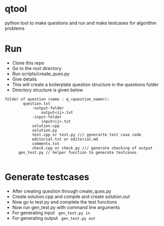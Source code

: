 # qtool
python tool to make questions and run and make  testcases for algorithm problems

# Run 
- Clone this repo
- Go to the root directory
- Run scripts/create_ques.py
- Give details
- This will create a boilerplate question structure in the questions folder
- Directory structure is given below
```
folder of question (name : q_<question_name>):
		question.txt
			-output-folder
				output<ij>.txt
			-input-folder
				input<ij>.txt
			solution.cpp
			solution.py
			test.cpp or test.py /// generarte test case code
			editorial.txt or editorial.md
			comments.txt 
			check.cpp or check.py /// generate checking of output
      gen_test.py // helper function to generate testcases
 
 ```
 
 # Generate testcases
 - After creating question through create_ques.py
 - Create solution.cpp and compile and create solution.out
 - Now go to test.py and complete the test functions
 - Now run gen_test.py with command line arguments
 - For generating input ``` gen_test.py in```
 - For generating output ``` gen_test.py out```
